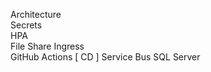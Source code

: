 Architecture       
Secrets      
HPA        
File Share 
Ingress      
GitHub Actions [ CD ]
Service Bus
SQL Server           
